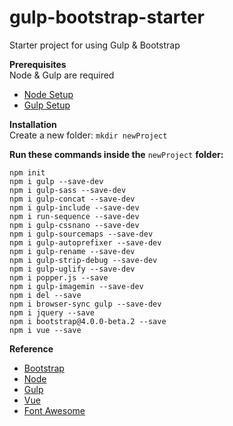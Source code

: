 # gulp-bootstrap-starter
Starter project for using Gulp & Bootstrap

**Prerequisites**  
Node & Gulp are required  
- [Node Setup](https://nodejs.org)  
- [Gulp Setup](https://github.com/gulpjs/gulp/blob/master/docs/getting-started.md)  

  
**Installation**  
Create a new folder: `mkdir newProject`

**Run these commands inside the** `newProject` **folder:**  

```
npm init   
npm i gulp --save-dev    
npm i gulp-sass --save-dev  
npm i gulp-concat --save-dev  
npm i gulp-include --save-dev  
npm i run-sequence --save-dev  
npm i gulp-cssnano --save-dev  
npm i gulp-sourcemaps --save-dev  
npm i gulp-autoprefixer --save-dev  
npm i gulp-rename --save-dev   
npm i gulp-strip-debug --save-dev   
npm i gulp-uglify --save-dev   
npm i popper.js --save  
npm i gulp-imagemin --save-dev   
npm i del --save   
npm i browser-sync gulp --save-dev  
npm i jquery --save  
npm i bootstrap@4.0.0-beta.2 --save  
npm i vue --save
```

**Reference**
- [Bootstrap](http://getbootstrap.com/)
- [Node](https://nodejs.org/)  
- [Gulp](https://gulpjs.com/)  
- [Vue](https://vuejs.org/)   
- [Font Awesome](http://fontawesome.io/)   
